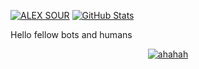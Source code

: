 [![ALEX SOUR](https://github.com/Alex-Sour/Alex-Sour/blob/main/alexsour.gif?raw=true)](https://alex-sour.github.io)
<a href="https://github.com/Alex-Sour">
    <img src="https://github-readme-stats.vercel.app/api?username=Alex-Sour&count_private=true&show_icons=true&hide=stars&theme=tokyonight&hide_border=true&custom_title=Alex%27s%20GitHub%20Stats" alt="GitHub Stats"/>
  </a>

Hello fellow bots and humans
<p align="center">
  <a href="https://github.com/Alex-Sour">
    <img src="https://github.com/Alex-Sour" alt="ahahah"/>
  </a>
</p>



<!---
Alex-Sour/Alex-Sour is a ✨ special ✨ repository because its `README.md` (this file) appears on your GitHub profile.
You can click the Preview link to take a look at your changes.
--->
